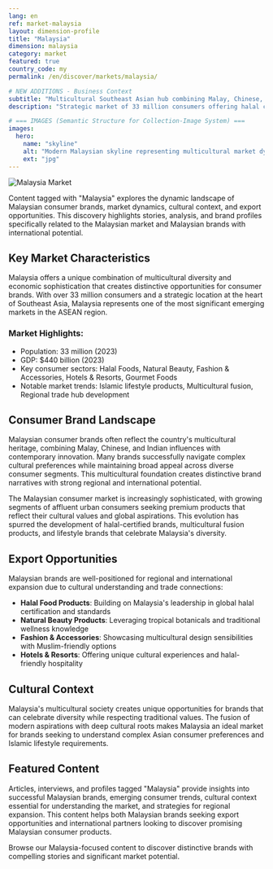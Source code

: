 ```yaml
---
lang: en
ref: market-malaysia
layout: dimension-profile
title: "Malaysia"
dimension: malaysia
category: market
featured: true
country_code: my
permalink: /en/discover/markets/malaysia/

# NEW ADDITIONS - Business Context
subtitle: "Multicultural Southeast Asian hub combining Malay, Chinese, and Indian influences with Islamic lifestyle innovation"
description: "Strategic market of 33 million consumers offering halal certification leadership, multicultural fusion products, and regional trade connectivity."

# === IMAGES (Semantic Structure for Collection-Image System) ===
images:
  hero:
    name: "skyline"
    alt: "Modern Malaysian skyline representing multicultural market dynamism and business growth"
    ext: "jpg"
---
```


![Malaysia Market](/assets/images/dimensions/markets/malaysia.jpg)

Content tagged with "Malaysia" explores the dynamic landscape of Malaysian consumer brands, market dynamics, cultural context, and export opportunities. This discovery highlights stories, analysis, and brand profiles specifically related to the Malaysian market and Malaysian brands with international potential.

## Key Market Characteristics

Malaysia offers a unique combination of multicultural diversity and economic sophistication that creates distinctive opportunities for consumer brands. With over 33 million consumers and a strategic location at the heart of Southeast Asia, Malaysia represents one of the most significant emerging markets in the ASEAN region.

### Market Highlights:
- Population: 33 million (2023)
- GDP: $440 billion (2023)
- Key consumer sectors: Halal Foods, Natural Beauty, Fashion & Accessories, Hotels & Resorts, Gourmet Foods
- Notable market trends: Islamic lifestyle products, Multicultural fusion, Regional trade hub development

## Consumer Brand Landscape

Malaysian consumer brands often reflect the country's multicultural heritage, combining Malay, Chinese, and Indian influences with contemporary innovation. Many brands successfully navigate complex cultural preferences while maintaining broad appeal across diverse consumer segments. This multicultural foundation creates distinctive brand narratives with strong regional and international potential.

The Malaysian consumer market is increasingly sophisticated, with growing segments of affluent urban consumers seeking premium products that reflect their cultural values and global aspirations. This evolution has spurred the development of halal-certified brands, multicultural fusion products, and lifestyle brands that celebrate Malaysia's diversity.

## Export Opportunities

Malaysian brands are well-positioned for regional and international expansion due to cultural understanding and trade connections:

- **Halal Food Products**: Building on Malaysia's leadership in global halal certification and standards
- **Natural Beauty Products**: Leveraging tropical botanicals and traditional wellness knowledge
- **Fashion & Accessories**: Showcasing multicultural design sensibilities with Muslim-friendly options
- **Hotels & Resorts**: Offering unique cultural experiences and halal-friendly hospitality

## Cultural Context

Malaysia's multicultural society creates unique opportunities for brands that can celebrate diversity while respecting traditional values. The fusion of modern aspirations with deep cultural roots makes Malaysia an ideal market for brands seeking to understand complex Asian consumer preferences and Islamic lifestyle requirements.

## Featured Content

Articles, interviews, and profiles tagged "Malaysia" provide insights into successful Malaysian brands, emerging consumer trends, cultural context essential for understanding the market, and strategies for regional expansion. This content helps both Malaysian brands seeking export opportunities and international partners looking to discover promising Malaysian consumer products.

Browse our Malaysia-focused content to discover distinctive brands with compelling stories and significant market potential.